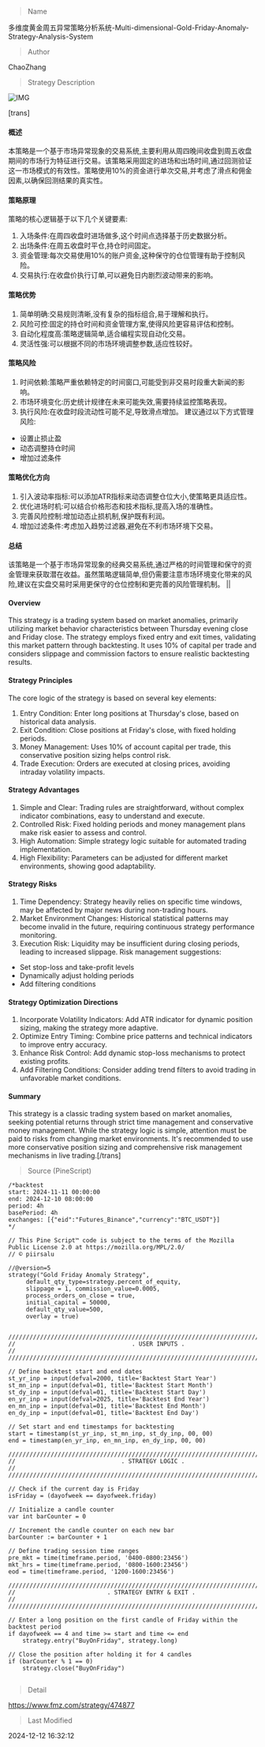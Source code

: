 
> Name

多维度黄金周五异常策略分析系统-Multi-dimensional-Gold-Friday-Anomaly-Strategy-Analysis-System

> Author

ChaoZhang

> Strategy Description

![IMG](https://www.fmz.com/upload/asset/16869e9123f0f539fd7.png)

[trans]
#### 概述
本策略是一个基于市场异常现象的交易系统,主要利用从周四晚间收盘到周五收盘期间的市场行为特征进行交易。该策略采用固定的进场和出场时间,通过回测验证这一市场模式的有效性。策略使用10%的资金进行单次交易,并考虑了滑点和佣金因素,以确保回测结果的真实性。

#### 策略原理
策略的核心逻辑基于以下几个关键要素:
1. 入场条件:在周四收盘时进场做多,这个时间点选择基于历史数据分析。
2. 出场条件:在周五收盘时平仓,持仓时间固定。
3. 资金管理:每次交易使用10%的账户资金,这种保守的仓位管理有助于控制风险。
4. 交易执行:在收盘价执行订单,可以避免日内剧烈波动带来的影响。

#### 策略优势
1. 简单明确:交易规则清晰,没有复杂的指标组合,易于理解和执行。
2. 风险可控:固定的持仓时间和资金管理方案,使得风险更容易评估和控制。
3. 自动化程度高:策略逻辑简单,适合编程实现自动化交易。
4. 灵活性强:可以根据不同的市场环境调整参数,适应性较好。

#### 策略风险
1. 时间依赖:策略严重依赖特定的时间窗口,可能受到非交易时段重大新闻的影响。
2. 市场环境变化:历史统计规律在未来可能失效,需要持续监控策略表现。
3. 执行风险:在收盘时段流动性可能不足,导致滑点增加。
建议通过以下方式管理风险:
- 设置止损止盈
- 动态调整持仓时间
- 增加过滤条件

#### 策略优化方向
1. 引入波动率指标:可以添加ATR指标来动态调整仓位大小,使策略更具适应性。
2. 优化进场时机:可以结合价格形态和技术指标,提高入场的准确性。
3. 完善风险控制:增加动态止损机制,保护既有利润。
4. 增加过滤条件:考虑加入趋势过滤器,避免在不利市场环境下交易。

#### 总结
该策略是一个基于市场异常现象的经典交易系统,通过严格的时间管理和保守的资金管理来获取潜在收益。虽然策略逻辑简单,但仍需要注意市场环境变化带来的风险,建议在实盘交易时采用更保守的仓位控制和更完善的风险管理机制。 || 

#### Overview
This strategy is a trading system based on market anomalies, primarily utilizing market behavior characteristics between Thursday evening close and Friday close. The strategy employs fixed entry and exit times, validating this market pattern through backtesting. It uses 10% of capital per trade and considers slippage and commission factors to ensure realistic backtesting results.

#### Strategy Principles
The core logic of the strategy is based on several key elements:
1. Entry Condition: Enter long positions at Thursday's close, based on historical data analysis.
2. Exit Condition: Close positions at Friday's close, with fixed holding periods.
3. Money Management: Uses 10% of account capital per trade, this conservative position sizing helps control risk.
4. Trade Execution: Orders are executed at closing prices, avoiding intraday volatility impacts.

#### Strategy Advantages
1. Simple and Clear: Trading rules are straightforward, without complex indicator combinations, easy to understand and execute.
2. Controlled Risk: Fixed holding periods and money management plans make risk easier to assess and control.
3. High Automation: Simple strategy logic suitable for automated trading implementation.
4. High Flexibility: Parameters can be adjusted for different market environments, showing good adaptability.

#### Strategy Risks
1. Time Dependency: Strategy heavily relies on specific time windows, may be affected by major news during non-trading hours.
2. Market Environment Changes: Historical statistical patterns may become invalid in the future, requiring continuous strategy performance monitoring.
3. Execution Risk: Liquidity may be insufficient during closing periods, leading to increased slippage.
Risk management suggestions:
- Set stop-loss and take-profit levels
- Dynamically adjust holding periods
- Add filtering conditions

#### Strategy Optimization Directions
1. Incorporate Volatility Indicators: Add ATR indicator for dynamic position sizing, making the strategy more adaptive.
2. Optimize Entry Timing: Combine price patterns and technical indicators to improve entry accuracy.
3. Enhance Risk Control: Add dynamic stop-loss mechanisms to protect existing profits.
4. Add Filtering Conditions: Consider adding trend filters to avoid trading in unfavorable market conditions.

#### Summary
This strategy is a classic trading system based on market anomalies, seeking potential returns through strict time management and conservative money management. While the strategy logic is simple, attention must be paid to risks from changing market environments. It's recommended to use more conservative position sizing and comprehensive risk management mechanisms in live trading.[/trans]



> Source (PineScript)

``` pinescript
/*backtest
start: 2024-11-11 00:00:00
end: 2024-12-10 08:00:00
period: 4h
basePeriod: 4h
exchanges: [{"eid":"Futures_Binance","currency":"BTC_USDT"}]
*/

// This Pine Script™ code is subject to the terms of the Mozilla Public License 2.0 at https://mozilla.org/MPL/2.0/
// © piirsalu

//@version=5
strategy("Gold Friday Anomaly Strategy", 
     default_qty_type=strategy.percent_of_equity,
     slippage = 1, commission_value=0.0005,
     process_orders_on_close = true,
     initial_capital = 50000,
     default_qty_value=500,
     overlay = true)
     

/////////////////////////////////////////////////////////////////////////////////////
//                                 . USER INPUTS .                                 //
/////////////////////////////////////////////////////////////////////////////////////

// Define backtest start and end dates
st_yr_inp = input(defval=2000, title='Backtest Start Year')
st_mn_inp = input(defval=01, title='Backtest Start Month')
st_dy_inp = input(defval=01, title='Backtest Start Day')
en_yr_inp = input(defval=2025, title='Backtest End Year')
en_mn_inp = input(defval=01, title='Backtest End Month')
en_dy_inp = input(defval=01, title='Backtest End Day')

// Set start and end timestamps for backtesting
start = timestamp(st_yr_inp, st_mn_inp, st_dy_inp, 00, 00)
end = timestamp(en_yr_inp, en_mn_inp, en_dy_inp, 00, 00)

/////////////////////////////////////////////////////////////////////////////////////
//                              . STRATEGY LOGIC .                                 //
/////////////////////////////////////////////////////////////////////////////////////

// Check if the current day is Friday
isFriday = (dayofweek == dayofweek.friday)

// Initialize a candle counter
var int barCounter = 0

// Increment the candle counter on each new bar
barCounter := barCounter + 1

// Define trading session time ranges
pre_mkt = time(timeframe.period, '0400-0800:23456')
mkt_hrs = time(timeframe.period, '0800-1600:23456')
eod = time(timeframe.period, '1200-1600:23456')

/////////////////////////////////////////////////////////////////////////////////////
//                          . STRATEGY ENTRY & EXIT .                              //
/////////////////////////////////////////////////////////////////////////////////////

// Enter a long position on the first candle of Friday within the backtest period
if dayofweek == 4 and time >= start and time <= end
    strategy.entry("BuyOnFriday", strategy.long)

// Close the position after holding it for 4 candles
if (barCounter % 1 == 0)
    strategy.close("BuyOnFriday")


```

> Detail

https://www.fmz.com/strategy/474877

> Last Modified

2024-12-12 16:32:12
